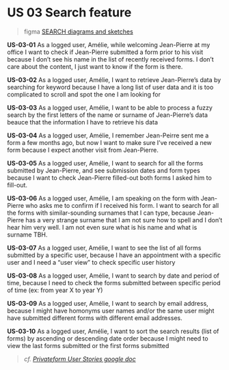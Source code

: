 # US 03 Search feature

> figma [SEARCH diagrams and sketches](https://www.figma.com/file/JT5Yq52CilZ7dVYchgGpJq/PF-SEARCH?node-id=0%3A1)

**US-03-01** As a logged user, Amélie, while welcoming Jean-Pierre at my office I want to check if Jean-Pierre submitted a form prior to his visit because I don’t see his name in the list of recently received forms. I don’t care about the content, I just want to know if the form is there.

**US-03-02** As a logged user, Amélie, I want to retrieve Jean-Pierre’s data by searching for keyword because I have a long list of user data and it is too complicated to scroll and spot the one I am looking for 

**US-03-03** As a logged user, Amélie, I want to be able to process a fuzzy search by the first letters of the name or surname of Jean-Pierre’s data beauce that the information I have to retrieve his data

**US-03-04** As a logged user, Amélie, I remember Jean-Peirre sent me a form a few months ago, but now I want to make sure I’ve received a new form because I expect another visit from Jean-Pierre.

**US-03-05** As a logged user, Amélie, I want to search for all the forms submitted by Jean-Pierre, and see submission dates and form types because I want to check Jean-Pierre filled-out both forms I asked him to fill-out.

**US-03-06** As a logged user, Amélie, I am speaking on the form with Jean-Pierre who asks me to confirm if I received his form. I want to search for all the forms with similar-sounding surnames that I can type, because Jean-Pierre has a very strange surname that I am not sure how to spell and I don’t hear him very well. I am not even sure what is his name and what is surname TBH.

**US-03-07** As a logged user, Amélie, I want to see the list of all forms submitted by a specific user, because I have an appointment with a specific user and I need a “user view” to check specific user history 

**US-03-08** As a logged user, Amélie, I want to search by date and period of time, because I need to check the forms submitted between specific period of time (ex: from year X to year Y)

**US-03-09** As a logged user, Amélie, I want to search by email address, because I might have homonyms user names and/or the same user might have submitted different forms with different email addresses. 

**US-03-10** As a logged user, Amélie, I want to sort the search results (list of forms) by ascending or descending date order because I might need to view the last forms submitted or the first forms submitted

> _cf. [Privateform User Stories google doc](https://docs.google.com/document/d/1-_iVgamjIm0aH-txl2aVDIfSNRuwS-agKf74G1q1KRk/edit#heading=h.wn6oeyggumgu)_
